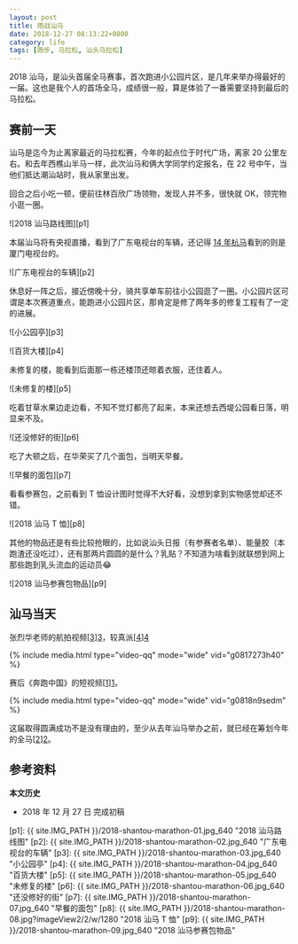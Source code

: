 ```yaml
---
layout: post
title: 雨战汕马
date: 2018-12-27 08:13:22+0800
category: life
tags: [跑步, 马拉松, 汕头马拉松]
---
```


2018 汕马，是汕头首届全马赛事，首次跑进小公园片区，是几年来举办得最好的一届。这也是我个人的首场全马，成绩很一般，算是体验了一番需要坚持到最后的马拉松。

## 赛前一天

汕马是迄今为止离家最近的马拉松赛，今年的起点位于时代广场，离家 20 公里左右。和去年西樵山半马一样，此次汕马和俩大学同学约定报名，在 22 号中午，当他们抵达潮汕站时，我从家里出发。

回合之后小吃一顿，便前往林百欣广场领物，发现人并不多，很快就 OK，领完物小逛一圈。

![2018 汕马路线图][p1]

本届汕马将有央视直播，看到了广东电视台的车辆，还记得 [14 年杭马](/2014hzim.html)看到的则是厦门电视台的。

![广东电视台的车辆][p2]

休息好一阵之后，接近傍晚十分，骑共享单车前往小公园逛了一圈。小公园片区可谓是本次赛道重点，能跑进小公园片区，那肯定是修了两年多的修复工程有了一定的进展。

![小公园亭][p3]

![百货大楼][p4]

未修复的楼，能看到后面那一栋还楼顶还晾着衣服，还住着人。

![未修复的楼][p5]

吃着甘草水果边走边看，不知不觉灯都亮了起来，本来还想去西堤公园看日落，明显来不及。

![还没修好的街][p6]

吃了大顿之后，在华荣买了几个面包，当明天早餐。

![早餐的面包][p7]

看看参赛包，之前看到 T 恤设计图时觉得不大好看，没想到拿到实物感觉却还不错。

![2018 汕马 T 恤][p8]

其他的物品还是有些比较抢眼的，比如说汕头日报（有参赛者名单）、能量胶（本跑渣还没吃过），还有那两片圆圆的是什么？乳贴？不知道为啥看到就联想到网上那些跑到乳头流血的运动员😂

![2018 汕马参赛包物品][p9]

## 汕马当天


张烈华老师的航拍视频[[3]][3]，较真派[[4]][4]

{% include media.html type="video-qq" mode="wide" vid="g0817273h40" %}

赛后《奔跑中国》的短视频[[1]][1]。

{% include media.html type="video-qq" mode="wide" vid="g0818n9sedm" %}

这届取得圆满成功不是没有理由的，至少从去年汕马举办之前，就已经在筹划今年的全马[[2]][2]。

## 参考资料

**本文历史**

* 2018 年 12 月 27 日 完成初稿

[1]: https://mp.weixin.qq.com/s/BBLncNfbIgEzXtFD2rNLVw "零差评的《奔跑中国》2018汕头国际马拉松，就是好看！"
[2]: https://mp.weixin.qq.com/s/rjUXlmRmikMIZVjD9y8VeQ "资讯｜陈良贤书记谈汕马，对2018年赛事寄予厚望！"
[3]: https://mp.weixin.qq.com/s/J1caMwjFPNbW3yL31rSA_Q "马拉松跑过老城骑楼群 跨越东海岸网红桥"
[4]: https://mp.weixin.qq.com/s/l_2IWBK52kooXlw03NkeRg "朕惊！架空版小公园上线，你的职业操守哪里去了？"

[p1]: {{ site.IMG_PATH }}/2018-shantou-marathon-01.jpg_640 "2018 汕马路线图"
[p2]: {{ site.IMG_PATH }}/2018-shantou-marathon-02.jpg_640 "广东电视台的车辆"
[p3]: {{ site.IMG_PATH }}/2018-shantou-marathon-03.jpg_640 "小公园亭"
[p4]: {{ site.IMG_PATH }}/2018-shantou-marathon-04.jpg_640 "百货大楼"
[p5]: {{ site.IMG_PATH }}/2018-shantou-marathon-05.jpg_640 "未修复的楼"
[p6]: {{ site.IMG_PATH }}/2018-shantou-marathon-06.jpg_640 "还没修好的街"
[p7]: {{ site.IMG_PATH }}/2018-shantou-marathon-07.jpg_640 "早餐的面包"
[p8]: {{ site.IMG_PATH }}/2018-shantou-marathon-08.jpg?imageView2/2/w/1280 "2018 汕马 T 恤"
[p9]: {{ site.IMG_PATH }}/2018-shantou-marathon-09.jpg_640 "2018 汕马参赛包物品"

